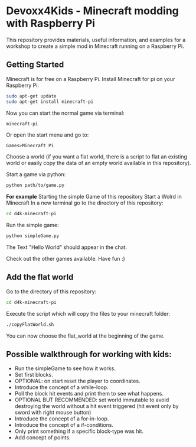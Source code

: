 # Devoxx4Kids - Minecraft modding with Raspberry Pi
This repository provides materials, useful information, and examples for a workshop to create a simple mod in Minecraft running on a Raspberry Pi.

## Getting Started
Minecraft is for free on a Raspberry Pi.
Install Minecraft for pi on your Raspberry Pi:
```sh
sudo apt-get update
sudo apt-get install minecraft-pi
```
Now you can start the normal game via terminal:
```sh
minecraft-pi
```
Or open the start menu and go to:
```
Games>Minecraft Pi
```
Choose a world (if you want a flat world, there is a script to flat an existing world or easily copy the data of an empty world available in this repository).

Start a game via python:
```sh
python path/to/game.py
```

**For example**
Starting the simple Game of this repository
Start a Wolrd in Minecraft
In a new terminal go to the directory of this repository:
```sh
cd d4k-minecraft-pi
```
Run the simple game:
```sh
python simpleGame.py
```
The Text "Hello World" should appear in the chat.

Check out the other games available. Have fun :)

## Add the flat world
Go to the directory of this repository:
```sh
cd d4k-minecraft-pi
```
Execute the script which will copy the files to your minecraft folder:
```sh
./copyFlatWorld.sh
```
You can now choose the flat_world at the beginning of the game.

## Possible walkthrough for working with kids:
* Run the simpleGame to see how it works.
* Set first blocks.
* OPTIONAL: on start reset the player to coordinates.
* Introduce the concept of a while-loop.
* Poll the block hit events and print them to see what happens.
* OPTIONAL BUT RECOMMENDED: set world immutable to avoid destroying the world without a hit event triggered (hit event only by sword with right mouse button)
* Introduce the concept of a for-in-loop.
* Introduce the concept of a if-conditions.
* Only print something if a specific block-type was hit.
* Add concept of points.
